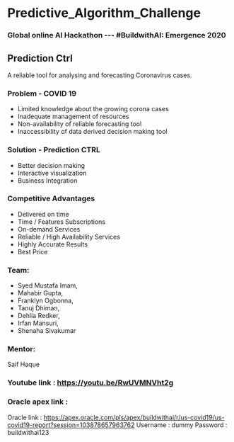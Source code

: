 
# Predictive_Algorithm_Challenge
### Global online AI Hackathon --- #BuildwithAI: Emergence 2020

## Prediction Ctrl
A reliable tool for analysing and forecasting Coronavirus cases.


### Problem - COVID 19
- Limited knowledge about the growing corona cases
- Inadequate management of resources
- Non-availability of reliable forecasting tool
- Inaccessibility of data derived decision making tool

### Solution - Prediction CTRL
- Better decision making 
- Interactive visualization 
- Business Integration 

### Competitive Advantages
- Delivered on time
- Time / Features Subscriptions
- On-demand Services
- Reliable / High Availability Services
- Highly Accurate Results
- Best Price


### Team:
- Syed Mustafa Imam,
- Mahabir Gupta,
- Franklyn Ogbonna,
- Tanuj Dhiman,
- Dehlia Redker,
- Irfan Mansuri,
- Shenaha Sivakumar


### Mentor:
Saif Haque


### Youtube link : https://youtu.be/RwUVMNVht2g
### Oracle apex link : 
Oracle link : https://apex.oracle.com/pls/apex/buildwithai/r/us-covid19/us-covid19-report?session=103878657963762
    Username : dummy
    Password : buildwithai123

